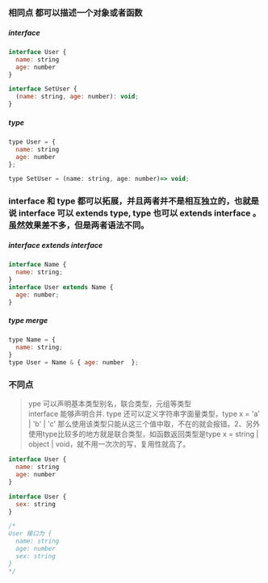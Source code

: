 ### 相同点   都可以描述一个对象或者函数   
##### interface   
```javascript   
interface User {
  name: string
  age: number
}

interface SetUser {
  (name: string, age: number): void;
}
```   
##### type   
```javascript   
type User = {
  name: string
  age: number
};

type SetUser = (name: string, age: number)=> void;
```   
### interface 和 type 都可以拓展，并且两者并不是相互独立的，也就是说 interface 可以 extends type, type 也可以 extends interface 。 虽然效果差不多，但是两者语法不同。   
##### interface extends interface      
```javascript   
interface Name { 
  name: string; 
}
interface User extends Name { 
  age: number; 
}
```   
##### type merge
```javascript   
type Name = { 
  name: string; 
}
type User = Name & { age: number  };
```   
### 不同点   
>ype 可以声明基本类型别名，联合类型，元组等类型   
>interface 能够声明合并. 
>type 还可以定义字符串字面量类型，type x = 'a' | 'b' | 'c' 那么使用该类型只能从这三个值中取，不在的就会报错。2、另外使用type比较多的地方就是联合类型，如函数返回类型是type x = string | object | void，就不用一次次的写，复用性就高了。
```javascript   
interface User {
  name: string
  age: number
}

interface User {
  sex: string
}

/*
User 接口为 {
  name: string
  age: number
  sex: string 
}
*/
```
